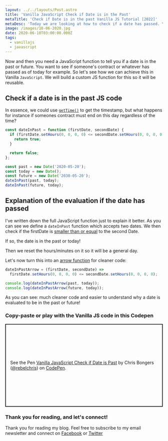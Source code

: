 ```yaml
---
layout: ../../layouts/Post.astro
title: 'Vanilla JavaScript Check if Date is in the Past'
metaTitle: 'Check if Date is in the past Vanilla JS Tutorial [2022]'
metaDesc: 'Today we are looking at how to check if a date has passed. You can also use this to check if a date is in the future too. See the examples and Codepen for the code.'
image: /images/10-06-2020.jpg
date: 2020-06-10T03:00:00.000Z
tags:
  - vanillajs
  - javascript
---
```


Now and then you need a JavaScript function to tell you if a date is in the past or future. You want to see if someone's contract or whatever has passed as of today for example.
So let's see how we can achieve this in Vanilla `JavaScript`.
We will build a custom JS function for this so it will be reusable.

## Check if a date is in the past JS code

In essence, we could use [`getTime()`](https://daily-dev-tips.com/posts/vanilla-javascript-get-timestamp/) to get the timestamp, but what happens for instance if someones contract must end on this day regardless of the time?

```js
const dateInPast = function (firstDate, secondDate) {
  if (firstDate.setHours(0, 0, 0, 0) <= secondDate.setHours(0, 0, 0, 0)) {
    return true;
  }

  return false;
};

const past = new Date('2020-05-20');
const today = new Date();
const future = new Date('2030-05-20');
dateInPast(past, today);
dateInPast(future, today);
```

## Explanation of the evaluation if the date has passed

I've written down the full JavaScript function just to explain it better.
As you can see we define a `dateInPast` function which accepts two dates.
We then check if the firstDate is [smaller than or equal](https://daily-dev-tips.com/posts/vanilla-javascript-comparison-operators/) to the second Date.

If so, the date is in the past or today!

Then we reset the hours/minutes on it so it will be a general day.

Let's now turn this into an [arrow function](https://daily-dev-tips.com/posts/javascript-arrow-function/) for cleaner code:

```js
dateInPastArrow = (firstDate, secondDate) =>
  firstDate.setHours(0, 0, 0, 0) <= secondDate.setHours(0, 0, 0, 0);

console.log(dateInPastArrow(past, today));
console.log(dateInPastArrow(future, today));
```

As you can see: much cleaner code and easier to understand why a date is evaluated to be in the past or future!

### Copy-paste or play with the Vanilla JS code in this Codepen

<p class="codepen" data-height="265" data-theme-id="dark" data-default-tab="js,result" data-user="rebelchris" data-slug-hash="KKVdEaE" style="height: 265px; box-sizing: border-box; display: flex; align-items: center; justify-content: center; border: 2px solid; margin: 1em 0; padding: 1em;" data-pen-title="Vanilla JavaScript Check if Date is Past">
  <span>See the Pen <a href="https://codepen.io/rebelchris/pen/KKVdEaE">
  Vanilla JavaScript Check if Date is Past</a> by Chris Bongers (<a href="https://codepen.io/rebelchris">@rebelchris</a>)
  on <a href="https://codepen.io">CodePen</a>.</span>
</p>
<script async src="https://static.codepen.io/assets/embed/ei.js"></script>

### Thank you for reading, and let's connect!

Thank you for reading my blog. Feel free to subscribe to my email newsletter and connect on [Facebook](https://www.facebook.com/DailyDevTipsBlog) or [Twitter](https://twitter.com/DailyDevTips1)
